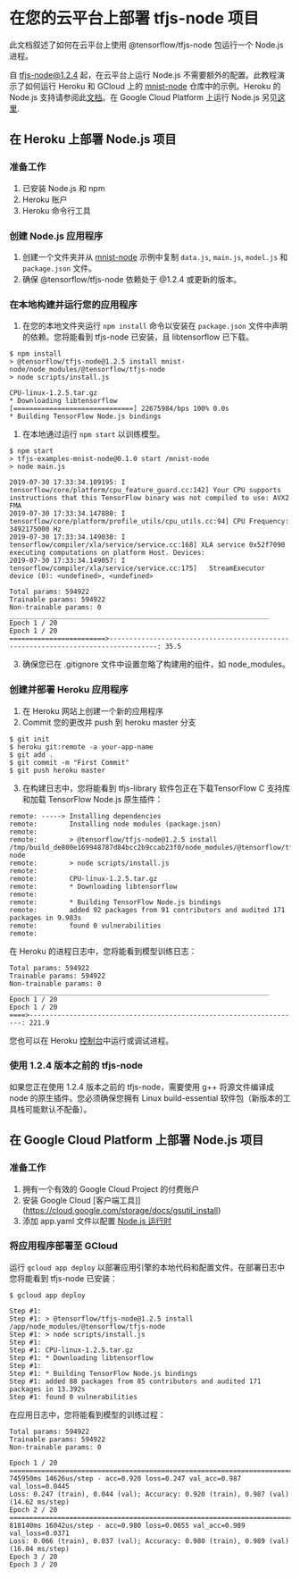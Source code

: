 # 在您的云平台上部署 tfjs-node 项目

此文档叙述了如何在云平台上使用 @tensorflow/tfjs-node 包运行一个 Node.js 进程。

自 tfjs-node@1.2.4 起，在云平台上运行 Node.js 不需要额外的配置。此教程演示了如何运行 Heroku 和 GCloud 上的 [mnist-node](https://github.com/tensorflow/tfjs-examples/tree/master/mnist-node) 仓库中的示例。Heroku 的 Node.js 支持请参阅此[文档](https://devcenter.heroku.com/articles/nodejs-support)。在 Google Cloud Platform 上运行 Node.js 另见[这里](https://cloud.google.com/nodejs/docs/).

## 在 Heroku 上部署 Node.js 项目

### 准备工作

1. 已安装 Node.js 和 npm
2. Heroku 账户
3. Heroku 命令行工具

### 创建 Node.js 应用程序

1. 创建一个文件夹并从 [mnist-node](https://github.com/tensorflow/tfjs-examples/tree/master/mnist-node) 示例中复制 `data.js`, `main.js`, `model.js` 和 `package.json` 文件。
2. 确保 @tensorflow/tfjs-node 依赖处于 @1.2.4 或更新的版本。

### 在本地构建并运行您的应用程序

1. 在您的本地文件夹运行 `npm install` 命令以安装在 `package.json` 文件中声明的依赖。您将能看到 tfjs-node 已安装，且 libtensorflow 已下载。

```
$ npm install
> @tensorflow/tfjs-node@1.2.5 install mnist-node/node_modules/@tensorflow/tfjs-node
> node scripts/install.js

CPU-linux-1.2.5.tar.gz
* Downloading libtensorflow
[==============================] 22675984/bps 100% 0.0s
* Building TensorFlow Node.js bindings
```

1. 在本地通过运行 `npm start` 以训练模型。

```
$ npm start
> tfjs-examples-mnist-node@0.1.0 start /mnist-node
> node main.js

2019-07-30 17:33:34.109195: I tensorflow/core/platform/cpu_feature_guard.cc:142] Your CPU supports instructions that this TensorFlow binary was not compiled to use: AVX2 FMA
2019-07-30 17:33:34.147880: I tensorflow/core/platform/profile_utils/cpu_utils.cc:94] CPU Frequency: 3492175000 Hz
2019-07-30 17:33:34.149030: I tensorflow/compiler/xla/service/service.cc:168] XLA service 0x52f7090 executing computations on platform Host. Devices:
2019-07-30 17:33:34.149057: I tensorflow/compiler/xla/service/service.cc:175]   StreamExecutor device (0): <undefined>, <undefined>

Total params: 594922
Trainable params: 594922
Non-trainable params: 0
_________________________________________________________________
Epoch 1 / 20
Epoch 1 / 20
========================>----------------------------------------------------------------------------------: 35.5
```

3. 确保您已在 .gitignore 文件中设置忽略了构建用的组件，如 node_modules。

### 创建并部署 Heroku 应用程序

1. 在 Heroku 网站上创建一个新的应用程序
2. Commit 您的更改并 push 到 heroku master 分支

```
$ git init
$ heroku git:remote -a your-app-name
$ git add .
$ git commit -m "First Commit"
$ git push heroku master
```

3. 在构建日志中，您将能看到 tfjs-library 软件包正在下载TensorFlow C 支持库和加载 TensorFlow Node.js 原生插件：

```
remote: -----> Installing dependencies
remote:        Installing node modules (package.json)
remote:
remote:        > @tensorflow/tfjs-node@1.2.5 install /tmp/build_de800e169948787d84bcc2b9ccab23f0/node_modules/@tensorflow/tfjs-node
remote:        > node scripts/install.js
remote:
remote:        CPU-linux-1.2.5.tar.gz
remote:        * Downloading libtensorflow
remote:
remote:        * Building TensorFlow Node.js bindings
remote:        added 92 packages from 91 contributors and audited 171 packages in 9.983s
remote:        found 0 vulnerabilities
remote:
```

在 Heroku 的进程日志中，您将能看到模型训练日志：

```
Total params: 594922
Trainable params: 594922
Non-trainable params: 0
_________________________________________________________________
Epoch 1 / 20
Epoch 1 / 20
====>--------------------------------------------------------------------: 221.9
```

您也可以在 Heroku [控制台](https://devcenter.heroku.com/articles/heroku-dashboard#application-overview)中运行或调试进程。

### 使用 1.2.4 版本之前的 tfjs-node

如果您正在使用 1.2.4 版本之前的 tfjs-node，需要使用 g++ 将源文件编译成 node 的原生插件。您必须确保您拥有 Linux build-essential 软件包（新版本的工具栈可能默认不配备）。

## 在 Google Cloud Platform 上部署 Node.js 项目

### 准备工作

1. 拥有一个有效的 Google Cloud Project 的付费账户
2. 安装 Google Cloud [客户端工具]](https://cloud.google.com/storage/docs/gsutil_install)
3. 添加 app.yaml 文件以配置 [Node.js 运行时](https://cloud.google.com/appengine/docs/flexible/nodejs/runtime)

### 将应用程序部署至 GCloud

运行 `gcloud app deploy` 以部署应用引擎的本地代码和配置文件。在部署日志中您将能看到 tfjs-node 已安装：

```
$ gcloud app deploy

Step #1:
Step #1: > @tensorflow/tfjs-node@1.2.5 install /app/node_modules/@tensorflow/tfjs-node
Step #1: > node scripts/install.js
Step #1:
Step #1: CPU-linux-1.2.5.tar.gz
Step #1: * Downloading libtensorflow
Step #1:
Step #1: * Building TensorFlow Node.js bindings
Step #1: added 88 packages from 85 contributors and audited 171 packages in 13.392s
Step #1: found 0 vulnerabilities
```

在应用日志中，您将能看到模型的训练过程：
```
Total params: 594922
Trainable params: 594922
Non-trainable params: 0

Epoch 1 / 20
===============================================================================>
745950ms 14626us/step - acc=0.920 loss=0.247 val_acc=0.987 val_loss=0.0445
Loss: 0.247 (train), 0.044 (val); Accuracy: 0.920 (train), 0.987 (val) (14.62 ms/step)
Epoch 2 / 20
===============================================================================>
818140ms 16042us/step - acc=0.980 loss=0.0655 val_acc=0.989 val_loss=0.0371
Loss: 0.066 (train), 0.037 (val); Accuracy: 0.980 (train), 0.989 (val) (16.04 ms/step)
Epoch 3 / 20
Epoch 3 / 20
```


